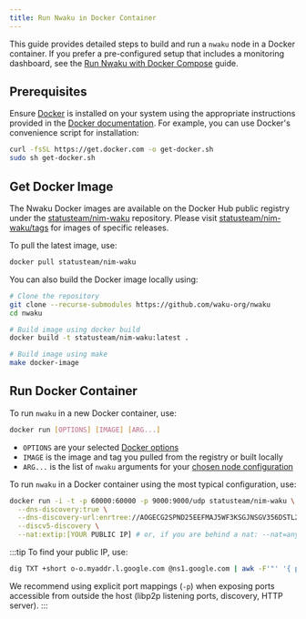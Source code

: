 ```yaml
---
title: Run Nwaku in Docker Container
---
```


This guide provides detailed steps to build and run a `nwaku` node in a Docker container. If you prefer a pre-configured setup that includes a monitoring dashboard, see the [Run Nwaku with Docker Compose](/guides/nwaku/run-docker-compose) guide.

## Prerequisites

Ensure [Docker](https://www.docker.com/) is installed on your system using the appropriate instructions provided in the [Docker documentation](https://docs.docker.com/engine/install/). For example, you can use Docker's convenience script for installation:

```bash
curl -fsSL https://get.docker.com -o get-docker.sh
sudo sh get-docker.sh
```

## Get Docker Image

The Nwaku Docker images are available on the Docker Hub public registry under the [statusteam/nim-waku](https://hub.docker.com/r/statusteam/nim-waku) repository. Please visit [statusteam/nim-waku/tags](https://hub.docker.com/r/statusteam/nim-waku/tags) for images of specific releases.

To pull the latest image, use:

```bash
docker pull statusteam/nim-waku
```

You can also build the Docker image locally using:

```bash
# Clone the repository
git clone --recurse-submodules https://github.com/waku-org/nwaku
cd nwaku

# Build image using docker build
docker build -t statusteam/nim-waku:latest .

# Build image using make
make docker-image
```

## Run Docker Container

To run `nwaku` in a new Docker container, use:

```bash
docker run [OPTIONS] [IMAGE] [ARG...]
```

- `OPTIONS` are your selected [Docker options](https://docs.docker.com/engine/reference/commandline/run/#options)
- `IMAGE` is the image and tag you pulled from the registry or built locally
- `ARG...` is the list of `nwaku` arguments for your [chosen node configuration](/guides/nwaku/configuration)

To run `nwaku` in a Docker container using the most typical configuration, use:

```bash
docker run -i -t -p 60000:60000 -p 9000:9000/udp statusteam/nim-waku \
  --dns-discovery:true \
  --dns-discovery-url:enrtree://AOGECG2SPND25EEFMAJ5WF3KSGJNSGV356DSTL2YVLLZWIV6SAYBM@prod.waku.nodes.status.im \
  --discv5-discovery \
  --nat:extip:[YOUR PUBLIC IP] # or, if you are behind a nat: --nat=any
```

:::tip
To find your public IP, use:

```bash
dig TXT +short o-o.myaddr.l.google.com @ns1.google.com | awk -F'"' '{ print $2}'
```

We recommend using explicit port mappings (`-p`) when exposing ports accessible from outside the host (libp2p listening ports, discovery, HTTP server).
:::
